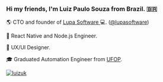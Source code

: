 ### Hi my friends, I'm Luiz Paulo Souza from Brazil. 🇧🇷


🌎 CTO and founder of <a href='https://lupa.software'> Lupa Software </a>  💻. (<a href='https://github.com/lupasoftware'>@lupasoftware</a>)

📲 React Native and Node.js Engineer.

🎩 UX/UI Designer.




🎓 Graduated Automation Engineer from  <a href='https://ufop.br'>UFOP</a>.

[![luizuk](https://github-readme-stats.vercel.app/api/top-langs/?username=luizuk&hide=html&layout=compact&theme=dracula&show_icons=true)](https://github.com/luizuk/)





<!--
**luizuk/luizuk** is a ✨ _special_ ✨ repository because its `README.md` (this file) appears on your GitHub profile.

Here are some ideas to get you started:

![Luiz's GitHub stats](https://github-readme-stats.vercel.app/api?username=luizuk&show_icons=true&theme=dracula)


⚡ React Native Engineer.
⚡ UX/UI Designer.



- 🔭 I’m currently working on ...
- 🌱 I’m currently learning ...
- 👯 I’m looking to collaborate on ...
- 🤔 I’m looking for help with ...
- 💬 Ask me about ...
- 📫 How to reach me: ...
- 😄 Pronouns: ...
- ⚡ Fun fact: ...
-->

